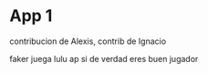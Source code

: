 # App 1

contribucion de Alexis, contrib de Ignacio

faker juega lulu ap si de verdad eres buen jugador